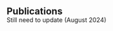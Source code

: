 <h2 id="publications" style="margin: 2px 0px -15px;">Publications</h2>




Still need to update (August 2024)

